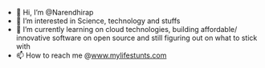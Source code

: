 - 👋 Hi, I’m @Narendhirap
- 👀 I’m interested in Science, technology and stuffs
- 🌱 I’m currently learning on cloud technologies, building affordable/ innovative software on open source and still figuring out on what to stick with
- 📫 How to reach me @www.mylifestunts.com

<!---
Narendhirap/Narendhirap is a ✨ special ✨ repository because its `README.md` (this file) appears on your GitHub profile.
You can click the Preview link to take a look at your changes.
--->
